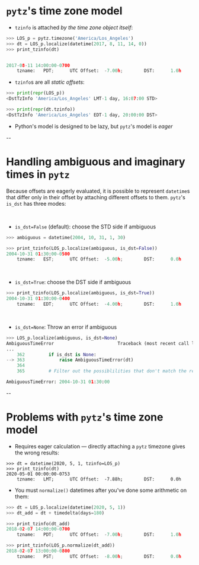 # `pytz`'s time zone model

* `tzinfo` is attached *by the time zone object itself*:

```python
>>> LOS_p = pytz.timezone('America/Los_Angeles')
>>> dt = LOS_p.localize(datetime(2017, 8, 11, 14, 0))
>>> print_tzinfo(dt)


2017-08-11 14:00:00-0700
    tzname:   PDT;      UTC Offset:  -7.00h;        DST:      1.0h
```

* `tzinfo`s are all *static offsets*:

```python
>>> print(repr(LOS_p))
<DstTzInfo 'America/Los_Angeles' LMT-1 day, 16:07:00 STD>

>>> print(repr(dt.tzinfo))
<DstTzInfo 'America/Los_Angeles' EDT-1 day, 20:00:00 DST>
```

* Python's model is designed to be lazy, but `pytz`'s model is *eager*

--

# Handling ambiguous and imaginary times in `pytz`

Because offsets are eagerly evaluated, it is possible to represent `datetime`s that differ only in their offset by attaching different offsets to them. `pytz`'s `is_dst` has three modes:

<br/>

- `is_dst=False` (default): choose the STD side if ambiguous

```python
>>> ambiguous = datetime(2004, 10, 31, 1, 30)

>>> print_tzinfo(LOS_p.localize(ambiguous, is_dst=False))
2004-10-31 01:30:00-0500
    tzname:   EST;      UTC Offset:  -5.00h;        DST:      0.0h
```
<br/>

- `is_dst=True`: choose the DST side if ambiguous

```python
>>> print_tzinfo(LOS_p.localize(ambiguous, is_dst=True))
2004-10-31 01:30:00-0400
    tzname:   EDT;      UTC Offset:  -4.00h;        DST:      1.0h
```
<br/>

- `is_dst=None`: Throw an error if ambiguous

```python
>>> LOS_p.localize(ambiguous, is_dst=None)
AmbiguousTimeError                        Traceback (most recent call last)
...
    362         if is_dst is None:
--> 363             raise AmbiguousTimeError(dt)
    364
    365         # Filter out the possiblilities that don't match the requested

AmbiguousTimeError: 2004-10-31 01:30:00
```

--

# Problems with `pytz`'s time zone model

* Requires eager calculation — directly attaching a `pytz` timezone gives the wrong results:

```
>>> dt = datetime(2020, 5, 1, tzinfo=LOS_p)
>>> print_tzinfo(dt)
2020-05-01 00:00:00-0753
    tzname:   LMT;      UTC Offset:  -7.88h;        DST:      0.0h
```

* You must `normalize()` datetimes after you've done some arithmetic on them:


```python
>>> dt = LOS_p.localize(datetime(2020, 5, 1))
>>> dt_add = dt + timedelta(days=180)

>>> print_tzinfo(dt_add)
2018-02-07 14:00:00-0700
    tzname:   PDT;      UTC Offset:  -7.00h;        DST:      1.0h

>>> print_tzinfo(LOS_p.normalize(dt_add))
2018-02-07 13:00:00-0800
    tzname:   PST;      UTC Offset:  -8.00h;        DST:      0.0h
```
